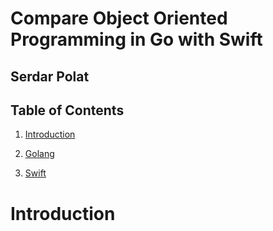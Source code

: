 # Compare Object Oriented Programming in Go with Swift
## Serdar Polat

## Table of Contents
1. [Introduction](#1-Introduction)

2. [Golang](#Golang)

3. [Swift](#Swift)

# Introduction
